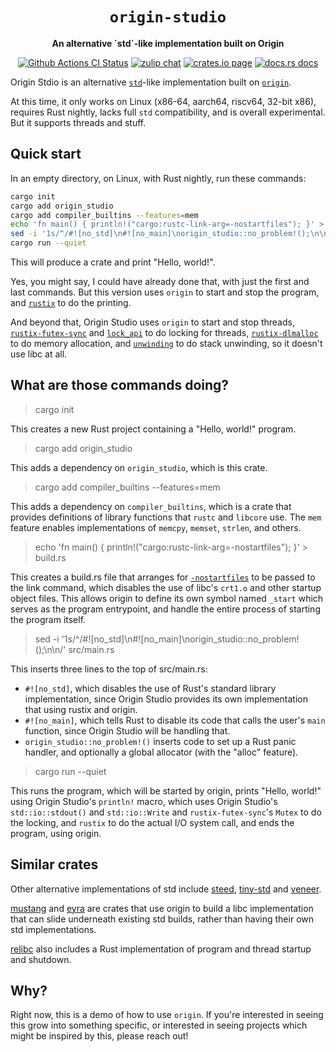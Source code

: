 <div align="center">
  <h1><code>origin-studio</code></h1>

  <p>
    <strong>An alternative `std`-like implementation built on Origin</strong>
  </p>

  <p>
    <a href="https://github.com/sunfishcode/origin-studio/actions?query=workflow%3ACI"><img src="https://github.com/sunfishcode/origin-studio/workflows/CI/badge.svg" alt="Github Actions CI Status" /></a>
    <a href="https://bytecodealliance.zulipchat.com/#narrow/stream/206238-general"><img src="https://img.shields.io/badge/zulip-join_chat-brightgreen.svg" alt="zulip chat" /></a>
    <a href="https://crates.io/crates/origin-studio"><img src="https://img.shields.io/crates/v/origin-studio.svg" alt="crates.io page" /></a>
    <a href="https://docs.rs/origin-studio"><img src="https://docs.rs/origin-studio/badge.svg" alt="docs.rs docs" /></a>
  </p>
</div>

Origin Stdio is an alternative [`std`]-like implementation built on [`origin`].

At this time, it only works on Linux (x86-64, aarch64, riscv64, 32-bit x86),
requires Rust nightly, lacks full `std` compatibility, and is overall
experimental. But it supports threads and stuff.

## Quick start

In an empty directory, on Linux, with Rust nightly, run these commands:
```sh
cargo init
cargo add origin_studio
cargo add compiler_builtins --features=mem
echo 'fn main() { println!("cargo:rustc-link-arg=-nostartfiles"); }' > build.rs
sed -i '1s/^/#![no_std]\n#![no_main]\norigin_studio::no_problem!();\n\n/' src/main.rs
cargo run --quiet
```

This will produce a crate and print "Hello, world!".

Yes, you might say, I could have already done that, with just the first and
last commands. But this version uses `origin` to start and stop the program,
and [`rustix`] to do the printing.

And beyond that, Origin Studio uses `origin` to start and stop threads,
[`rustix-futex-sync`] and [`lock_api`] to do locking for threads,
[`rustix-dlmalloc`] to do memory allocation, and [`unwinding`] to do stack
unwinding, so it doesn't use libc at all.

## What are those commands doing?

> cargo init

This creates a new Rust project containing a "Hello, world!" program.

> cargo add origin_studio

This adds a dependency on `origin_studio`, which is this crate.

> cargo add compiler_builtins --features=mem

This adds a dependency on `compiler_builtins`, which is a crate that provides
definitions of library functions that `rustc` and `libcore` use. The `mem`
feature enables implementations of `memcpy`, `memset`, `strlen`, and others.

> echo 'fn main() { println!("cargo:rustc-link-arg=-nostartfiles"); }' > build.rs

This creates a build.rs file that arranges for [`-nostartfiles`] to be passed
to the link command, which disables the use of libc's `crt1.o` and other startup
object files. This allows origin to define its own symbol named `_start` which
serves as the program entrypoint, and handle the entire process of starting the
program itself.

[`-nostartfiles`]: https://gcc.gnu.org/onlinedocs/gcc/Link-Options.html#index-nostartfiles

> sed -i '1s/^/#![no_std]\n#![no_main]\norigin_studio::no_problem!();\n\n/' src/main.rs

This inserts three lines to the top of src/main.rs:
 - `#![no_std]`, which disables the use of Rust's standard library
   implementation, since Origin Studio provides its own implementation that
   using rustix and origin.
 - `#![no_main]`, which tells Rust to disable its code that calls the user's
   `main` function, since Origin Studio will be handling that.
 - `origin_studio::no_problem!()` inserts code to set up a Rust panic handler,
   and optionally a global allocator (with the "alloc" feature).

> cargo run --quiet

This runs the program, which will be started by origin, prints "Hello, world!"
using Origin Studio's `println!` macro, which uses Origin Studio's
`std::io::stdout()` and `std::io::Write` and `rustix-futex-sync`'s `Mutex` to
do the locking, and `rustix` to do the actual I/O system call, and ends the
program, using origin.

[rustix-futex-sync]: https://github.com/sunfishcode/rustix-futex-sync#readme

## Similar crates

Other alternative implementations of std include [steed], [tiny-std] and
[veneer].

[mustang] and [eyra] are crates that use origin to build a libc implementation
that can slide underneath existing std builds, rather than having their own std
implementations.

[relibc] also includes a Rust implementation of program and thread startup and
shutdown.

## Why?

Right now, this is a demo of how to use `origin`. If you're interested in
seeing this grow into something specific, or interested in seeing projects
which might be inspired by this, please reach out!

[`std`]: https://doc.rust-lang.org/stable/std/
[`origin`]: https://github.com/sunfishcode/origin#readme
[`rustix`]: https://github.com/bytecodealliance/rustix#readme
[`rustix-futex-sync`]: https://docs.rs/rustix-futex-sync/latest/rustix_futex_sync/
[`rustix-dlmalloc`]: https://docs.rs/rustix-dlmalloc/latest/rustix_dlmalloc/
[`lock_api`]: https://docs.rs/lock_api/latest/lock_api/
[`unwinding`]: https://docs.rs/unwinding/latest/unwinding/
[steed]: https://github.com/japaric/steed
[tiny-std]: https://github.com/MarcusGrass/tiny-std
[veneer]: https://crates.io/crates/veneer
[mustang]: https://github.com/sunfishcode/mustang#readme
[eyra]: https://github.com/sunfishcode/c-ward/tree/main/eyra#readme
[relibc]: https://gitlab.redox-os.org/redox-os/relibc/
